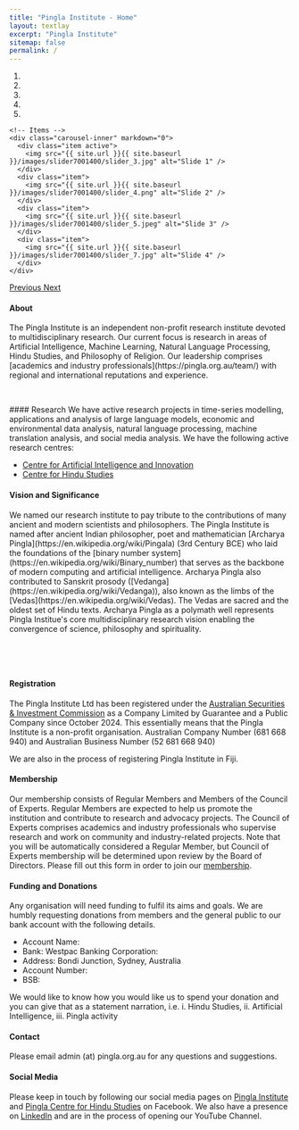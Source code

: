```yaml
---
title: "Pingla Institute - Home"
layout: textlay
excerpt: "Pingla Institute"
sitemap: false
permalink: /
---
```

 

<div markdown="0" id="carousel" class="carousel slide" data-ride="carousel" data-interval="4000" data-pause="hover" >
    <!-- Menu -->
    <ol class="carousel-indicators"> 
        <li data-target="#carousel" data-slide-to="active"></li>
        <li data-target="#carousel" data-slide-to="1"></li>
        <li data-target="#carousel" data-slide-to="2"></li>
        <li data-target="#carousel" data-slide-to="3"></li>
        <li data-target="#carousel" data-slide-to="4"></li> 
    </ol>

    <!-- Items -->
    <div class="carousel-inner" markdown="0">
      <div class="item active"> 
        <img src="{{ site.url }}{{ site.baseurl }}/images/slider7001400/slider_3.jpg" alt="Slide 1" />
      </div>
      <div class="item">
        <img src="{{ site.url }}{{ site.baseurl }}/images/slider7001400/slider_4.png" alt="Slide 2" />
      </div>       
      <div class="item">
        <img src="{{ site.url }}{{ site.baseurl }}/images/slider7001400/slider_5.jpeg" alt="Slide 3" />
      </div>
      <div class="item">
        <img src="{{ site.url }}{{ site.baseurl }}/images/slider7001400/slider_7.jpg" alt="Slide 4" />
      </div> 
    </div>
  <a class="left carousel-control" href="#carousel" role="button" data-slide="prev">
    <span class="glyphicon glyphicon-chevron-left" aria-hidden="true"></span>
    <span class="sr-only">Previous</span>
  </a>
  <a class="right carousel-control" href="#carousel" role="button" data-slide="next">
    <span class="glyphicon glyphicon-chevron-right" aria-hidden="true"></span>
    <span class="sr-only">Next</span>
  </a>
</div>

#### About
<p>
The Pingla Institute is an independent non-profit research institute devoted to multidisciplinary research. Our current focus is research in areas of Artificial Intelligence, Machine Learning, Natural Language Processing, Hindu Studies, and Philosophy of Religion. Our leadership comprises [academics and industry professionals](https://pingla.org.au/team/) with regional and international reputations and experience. 
</p>
<p> &nbsp; </p>
<p>
#### Research
We have active research projects in time-series modelling, applications and analysis of 
large language models, economic and environmental data analysis, natural language processing, machine translation analysis, 
 and social media analysis. We have the following active research centres:

* [Centre for Artificial Intelligence and Innovation](https://pingla.org.au/caii/)
* [Centre for Hindu Studies](https://pingla.org.au/chs/)
  
</p>

#### Vision and Significance
<p>
We named our research institute to pay tribute to the contributions of many ancient and modern scientists and philosophers. The Pingla Institute is named after ancient Indian philosopher, poet and mathematician [Archarya Pingla](https://en.wikipedia.org/wiki/Pingala) (3rd Century BCE) who laid the foundations of the [binary number system](https://en.wikipedia.org/wiki/Binary_number)  that serves as the backbone of modern computing and artificial intelligence. Archarya Pingla also contributed to Sanskrit prosody ([Vedanga](https://en.wikipedia.org/wiki/Vedanga)), also known as the limbs of the  [Vedas](https://en.wikipedia.org/wiki/Vedas). The Vedas are sacred and the oldest set of Hindu texts.  Archarya Pingla as a polymath well represents Pingla Institue's core multidisciplinary research vision enabling the convergence of science, philosophy and spirituality.
</p>

<p> &nbsp; </p>
<p> &nbsp; </p>


#### Registration

The Pingla Institute Ltd has been registered under the [Australian Securities & Investment Commission](https://asic.gov.au/) as a Company Limited by Guarantee and a Public Company since October 2024. This essentially means that the Pingla Institute is a non-profit organisation.  Australian Company Number (681 668 940) and Australian Business Number (52 681 668 940)

We are also in the process of registering Pingla Institute in Fiji. 

#### Membership

Our membership consists of Regular Members and Members of the Council of Experts. Regular Members are expected to help us promote the institution and contribute to research and advocacy projects. The Council of Experts comprises academics and industry professionals who supervise research and work on community and industry-related projects. Note that you will be automatically considered a Regular Member, but Council of Experts membership will be determined upon review by the Board of Directors. Please fill out this form in order to join our [membership](https://docs.google.com/forms/d/120wW5OFqSq46KR5g32u_GSu7-5AFyCbXhkpx8_11S68/preview).


#### Funding and Donations

Any organisation will need funding to fulfil its aims and goals. We are humbly requesting donations from members and the general public to our bank account with the following details. 

* Account Name:
* Bank: Westpac Banking Corporation:
* Address: Bondi Junction, Sydney, Australia
* Account Number:
* BSB:


We would like to know how you would like us to spend your donation and you can give that as a statement narration, i.e. i. Hindu Studies, ii. Artificial Intelligence, iii. Pingla activity


#### Contact

Please email admin (at) pingla.org.au for any questions and suggestions. 

#### Social Media

Please keep in touch by following our social media pages on [Pingla Institute](https://www.facebook.com/pinglainstitute) and [Pingla Centre for Hindu Studies](https://www.facebook.com/pinglahinducentre) on Facebook. We also have a presence on  [LinkedIn](https://www.linkedin.com/company/pinglainstitute/) and are in the process of opening our YouTube Channel. 




